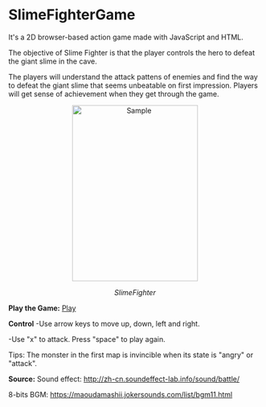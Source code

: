 # SlimeFighterGame

It's a 2D browser-based action game made with JavaScript and HTML. 

The objective of Slime Fighter is that the player controls the hero to defeat the giant slime in the cave. 

The players will understand the attack pattens of enemies and find the way to defeat the giant slime that seems unbeatable on first impression. Players will get sense of achievement when they get through the game. 

<p align="center">
    <img src="https://github.com/tianzuopeng/SlimeFighterGame/blob/master/Outside.png" alt="Sample"  width="250" height="350">
    <p align="center">
        <em>SlimeFighter</em>
    </p>
</p>


**Play the Game:**
[Play](https://tianzuopeng.github.io/SlimeFighterGame/slimeFighter/slimeFighter.html)

**Control**
-Use arrow keys to move up, down, left and right.

-Use "x" to attack. 
Press "space" to play again. 

Tips: The monster in the first map is invincible when its state is "angry" or "attack". 

**Source:**
Sound effect: http://zh-cn.soundeffect-lab.info/sound/battle/

8-bits BGM: https://maoudamashii.jokersounds.com/list/bgm11.html
